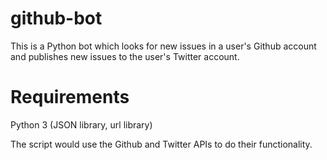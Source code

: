 # github-bot
This is a Python bot which looks for new issues in a user's Github account and publishes new issues to the user's Twitter account.

# Requirements
Python 3 (JSON library, url library)

The script would use the Github and Twitter APIs to do their functionality.
